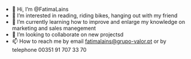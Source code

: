 - 👋 Hi, I’m @FatimaLains
- 👀 I’m interested in reading, riding bikes, hanging out with my friend
- 🌱 I’m currently learning how to improve and enlarge my knowledge on marketing and sales manegement
- 💞️ I’m looking to collaborate on new projectsd
- 📫 How to reach me by email fatimalains@grupo-valor.pt or by telephone 00351 91 707 33 70

<!---
FatimaLains/FatimaLains is a ✨ special ✨ repository because its `README.md` (this file) appears on your GitHub profile.
You can click the Preview link to take a look at your changes.
--->
